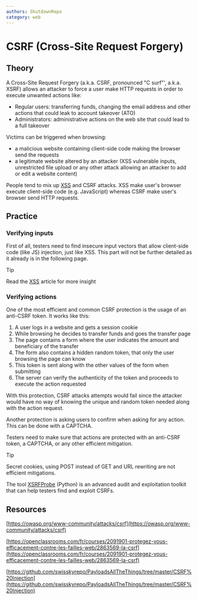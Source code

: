 ```yaml
---
authors: ShutdownRepo
category: web
---
```


# CSRF (Cross-Site Request Forgery)

## Theory

A Cross-Site Request Forgery (a.k.a. CSRF, pronounced "C surf"', a.k.a. XSRF) allows an attacker to force a user make HTTP requests in order to execute unwanted actions like:

* Regular users: transferring funds, changing the email address and other actions that could leak to account takeover (ATO)
* Administrators: administrative actions on the web site that could lead to a full takeover

Victims can be triggered when browsing:

* a malicious website containing client-side code making the browser send the requests
* a legitimate website altered by an attacker (XSS vulnerable inputs, unrestricted file upload or any other attack allowing an attacker to add or edit a website content)

People tend to mix up [XSS](xss.md) and CSRF attacks. XSS make user's browser execute client-side code (e.g. JavaScript) whereas CSRF make user's browser send HTTP requests.

## Practice

### Verifying inputs

First of all, testers need to find insecure input vectors that allow client-side code (like JS) injection, just like XSS. This part will not be further detailed as it already is in the following page.


> [!TIP]
> Read the [XSS](xss.md) article for more insight


### Verifying actions

One of the most efficient and common CSRF protection is the usage of an anti-CSRF token. It works like this:

1. A user logs in a website and gets a session cookie
2. While browsing he decides to transfer funds and goes the transfer page
3. The page contains a form where the user indicates the amount and beneficiary of the transfer
4. The form also contains a hidden random token, that only the user browsing the page can know
5. This token is sent along with the other values of the form when submitting
6. The server can verify the authenticity of the token and proceeds to execute the action requested

With this protection, CSRF attacks attempts would fail since the attacker would have no way of knowing the unique and random token needed along with the action request.

Another protection is asking users to confirm when asking for any action. This can be done with a CAPTCHA.

Testers need to make sure that actions are protected with an anti-CSRF token, a CAPTCHA, or any other efficient mitigation.

> [!TIP]
> Secret cookies, using POST instead of GET and URL rewriting are not efficient mitigations.

The tool [XSRFProbe](https://github.com/0xInfection/XSRFProbe) (Python) is an advanced audit and exploitation toolkit that can help testers find and exploit CSRFs.

## Resources

[https://owasp.org/www-community/attacks/csrf](https://owasp.org/www-community/attacks/csrf)

[https://openclassrooms.com/fr/courses/2091901-protegez-vous-efficacement-contre-les-failles-web/2863569-la-csrf](https://openclassrooms.com/fr/courses/2091901-protegez-vous-efficacement-contre-les-failles-web/2863569-la-csrf)

[https://github.com/swisskyrepo/PayloadsAllTheThings/tree/master/CSRF%20Injection](https://github.com/swisskyrepo/PayloadsAllTheThings/tree/master/CSRF%20Injection)
